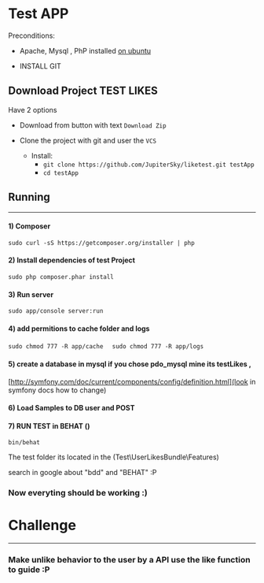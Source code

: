 
# Test APP

Preconditions:

* Apache, Mysql , PhP installed [on ubuntu](https://www.digitalocean.com/community/tutorials/como-instalar-a-pilha-linux-apache-mysql-php-lamp-no-ubuntu-14-04-pt)

* INSTALL GIT 

## Download Project TEST LIKES

Have 2 options 
* Download from button with text `Download Zip`

* Clone the project with git and user the `VCS`
    * Install:
        * `git clone https://github.com/JupiterSky/liketest.git testApp`
        * `cd testApp`



## Running
---


#### 1) Composer

`sudo curl -sS https://getcomposer.org/installer | php`

 
#### 2) Install dependencies of test Project
   
`sudo php composer.phar install `
  
  
#### 3) Run server
  
`sudo app/console server:run`  



#### 4) add permitions to cache folder and logs

` sudo chmod 777 -R app/cache   `
` sudo chmod 777 -R app/logs   `



#### 5) create a database in mysql if you chose pdo_mysql mine its testLikes , 
[http://symfony.com/doc/current/components/config/definition.html](look in symfony docs how to change)


#### 6) Load Samples to DB user and POST
 
 
#### 7) RUN TEST in BEHAT ()

`bin/behat`


The test folder its located in the (Test\UserLikesBundle\Features\)


search in google about "bdd" and "BEHAT"  :P




### Now everyting should be working :)








# Challenge 
------

### Make unlike behavior to the user by a API use the like function to guide :P
 
 
 
 
 
 
 




 
 
 
 






